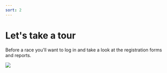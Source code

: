 ```yaml
---
sort: 2
---
```


# Let's take a tour

Before a race you'll want to log in and take a look at the registration forms and reports.

![](/assets/images/dash.png)

